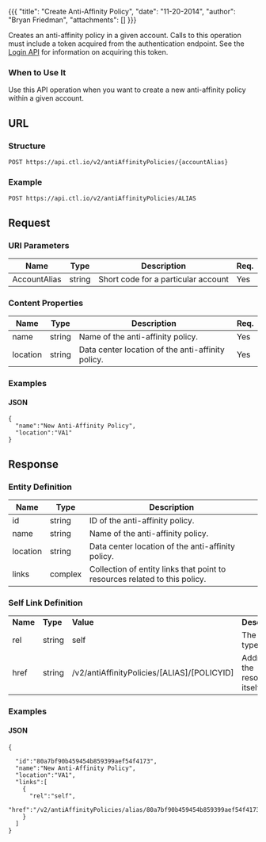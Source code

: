 {{{
  "title": "Create Anti-Affinity Policy",
  "date": "11-20-2014",
  "author": "Bryan Friedman",
  "attachments": []
}}}

Creates an anti-affinity policy in a given account. Calls to this operation must include a token acquired from the authentication endpoint. See the <a href="/api-docs/v2#authentication-login">Login API</a> for information on acquiring this token.

### When to Use It

Use this API operation when you want to create a new anti-affinity policy within a given account.

## URL

### Structure

    POST https://api.ctl.io/v2/antiAffinityPolicies/{accountAlias}

### Example

    POST https://api.ctl.io/v2/antiAffinityPolicies/ALIAS

## Request

### URI Parameters

<table>
  <thead>
    <tr>
      <th>Name</th>
      <th>Type</th>
      <th>Description</th>
      <th>Req.</th>
    </tr>
  </thead>
  <tbody>
    <tr>
      <td>AccountAlias</td>
      <td>string</td>
      <td>Short code for a particular account</td>
      <td>Yes</td>
    </tr>
  </tbody>
</table>

### Content Properties

<table>
  <thead>
    <tr>
      <th>Name</th>
      <th>Type</th>
      <th>Description</th>
      <th>Req.</th>
    </tr>
  </thead>
  <tbody>
    <tr>
      <td>name</td>
      <td>string</td>
      <td>Name of the anti-affinity policy.</td>
      <td>Yes</td>
    </tr>
    <tr>
      <td>location</td>
      <td>string</td>
      <td>Data center location of the anti-affinity policy.</td>
      <td>Yes</td>
    </tr>
  </tbody>
</table>

### Examples

#### JSON

    {
      "name":"New Anti-Affinity Policy",
      "location":"VA1"
    }

## Response

### Entity Definition

<table>
  <thead>
    <tr>
      <th>Name</th>
      <th>Type</th>
      <th>Description</th>
    </tr>
  </thead>
  <tbody>
    <tr>
      <td>id</td>
      <td>string</td>
      <td>ID of the anti-affinity policy.</td>
    </tr>
    <tr>
      <td>name</td>
      <td>string</td>
      <td>Name of the anti-affinity policy.</td>
    </tr>
    <tr>
      <td>location</td>
      <td>string</td>
      <td>Data center location of the anti-affinity policy.</td>
    </tr>
    <tr>
      <td>links</td>
      <td>complex</td>
      <td>Collection of entity links that point to resources related to this policy.</td>
    </tr>
  </tbody>
</table>

### Self Link Definition

<table>
  <tbody>
    <tr>
      <td width="100"><strong>Name</strong></td>
      <td width="75"><strong>Type</strong></td>
      <td width="250"><strong>Value</strong></td>
      <td width="300"><strong>Description</strong></td>
    </tr>
    <tr>
      <td>rel</td>
      <td>string</td>
      <td>self</td>
      <td>The link type</td>
    </tr>
    <tr>
      <td>href</td>
      <td>string</td>
      <td>/v2/antiAffinityPolicies/[ALIAS]/[POLICYID]</td>
      <td>Address of the resource itself</td>
    </tr>
  </tbody>
</table>

### Examples

#### JSON

    {

      "id":"80a7bf90b459454b859399aef54f4173",
      "name":"New Anti-Affinity Policy",
      "location":"VA1",
      "links":[
        {
          "rel":"self",
          "href":"/v2/antiAffinityPolicies/alias/80a7bf90b459454b859399aef54f4173"
        }
      ]
    }
